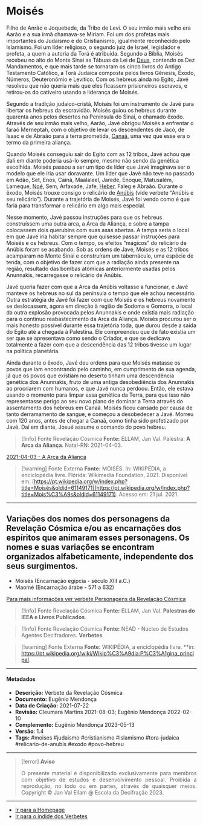 # Moisés

Filho de Anrão e Joquebede, da Tribo de Levi. O seu irmão mais velho era Aarão e a sua irmã chamava-se Miriam. Foi um dos profetas mais importantes do Judaísmo e do Cristianismo, igualmente reconhecido pelo Islamismo. Foi um líder religioso, o segundo juiz de Israel, legislador e profeta, a quem a autoria da Torá é atribuída. Segundo a Bíblia, Moisés recebeu no alto do Monte Sinai as Tábuas da Lei de [Deus](Deus.md), contendo os Dez Mandamentos, e que mais tarde se tornaram os cinco livros do Antigo Testamento Católico, a Torá Judaica composta pelos livros Gênesis, Êxodo, Números, Deuteronômio e Levítico. Com os hebreus ainda no Egito, Javé resolveu que não queria mais que eles ficassem prisioneiros escravos, e retirou-os do cativeiro usando a liderança de Moisés.

Segundo a tradição judaico-cristã, Moisés foi um instrumento de Javé para libertar os hebreus da escravidão. Moisés guiou os hebreus durante quarenta anos pelos desertos na Península do Sinai, o chamado êxodo. Através de seu irmão mais velho, Aarão, Javé obrigou Moisés a enfrentar o faraó Merneptah, com o objetivo de levar os descendentes de Jacó, de Isaac e de Abraão para a terra prometida, [Canaã](Canaã.md), uma vez que esse era o termo da primeira aliança.

Quando Moisés conseguiu sair do Egito com as 12 tribos, Javé achou que dali em diante poderia usá-lo sempre, mesmo não sendo da genética escolhida. Moisés passou a ser um tipo de líder que Javé imaginava ser o modelo que ele iria usar doravante. Um líder que Javé não teve no passado em Adão, Set, Enos, Cainã, Maalaleel, Jarede, Enoque, Matusalém, Lameque, [Noé](Noé.md), Sem, Arfaxade, Jafe, [Heber](Heber.md), Faleg e Abraão. Durante o êxodo, Moisés trouxe consigo o relicário de [Anúbis](Anúbis.md) (vide verbete “Anúbis e seu relicário”). Durante a trajetória de Moisés, Javé foi vendo como é que faria para transformar o relicário em algo mais especial.

Nesse momento, Javé passou instruções para que os hebreus construíssem uma outra arca, a Arca da Aliança, e sobre a tampa colocassem dois querubins com suas asas abertas. A tampa seria o local em que Javé iria habitar sempre que quisesse passar instruções para Moisés e os hebreus. Com o tempo, os efeitos “mágicos” do relicário de Anúbis foram se acabando. Sob as ordens de Javé, Moisés e as 12 tribos acamparam no Monte Sinai e construíram um tabernáculo, uma espécie de tenda, com o objetivo de fazer com que a radiação ainda presente na região, resultado das bombas atômicas anteriormente usadas pelos Anunnakis, recarregasse o relicário de Anúbis.

Javé queria fazer com que a Arca da Anúbis voltasse a funcionar, e Javé manteve os hebreus no sul da península o tempo que ele achou necessário. Outra estratégia de Javé foi fazer com que Moisés e os hebreus novamente se deslocassem, agora em direção à região de Sodoma e Gomorra, o local da outra explosão provocada pelos Anunnakis e onde existia mais radiação para o contínuo reabastecimento da Arca da Aliança. Moisés procurou ser o mais honesto possível durante essa trajetória toda, que durou desde a saída do Egito até a chegada à Palestina. Ele compreendeu que de fato existia um ser que se apresentava como sendo o Criador, e que se dedicava totalmente a fazer com que a descendência das 12 tribos tivesse um lugar na política planetária.

Ainda durante o êxodo, Javé deu ordens para que Moisés matasse os povos que iam encontrando pelo caminho, em cumprimento de sua agenda, já que os povos que existiam no deserto tinham uma descendência genética dos Anunnakis, fruto de uma antiga desobediência dos Anunnakis ao procriarem com humanos, e que Javé nunca perdoou. Então, ele estava usando o momento para limpar essa genética da Terra, para que isso não representasse perigo ao seu novo plano de dominar a Terra através do assentamento dos hebreus em Canaã. Moisés ficou cansado por causa de tanto derramamento de sangue, e começou a desobedecer a Javé. Morreu com 120 anos, antes de chegar a Canaã, como tinha sido profetizado por Javé. Daí em diante, Josué assume o comando do povo hebreu.

> [!info] Fonte Revelação Cósmica
> **Fonte:** ELLAM, Jan Val. Palestra: **A Arca da Aliança**. Natal-RN: 2021-04-03.

[2021-04-03 - A Arca da Alianca](2021-04-03%20-%20A%20Arca%20da%20Alianca.md)

> [!warning] Fonte Externa
> **Fonte:** MOISÉS. In: WIKIPÉDIA, a enciclopédia livre. Flórida: Wikimedia Foundation, 2021. Disponível em: [https://pt.wikipedia.org/w/index.php?title=Moisés&oldid=61149171](https://pt.wikipedia.org/w/index.php?title=Mois%C3%A9s&oldid=61149171). Acesso em: 21 jul. 2021.

---
## Variações dos nomes dos personagens da Revelação Cósmica e/ou as encarnações dos espíritos que animaram esses personagens. Os nomes e suas variações se encontram organizados alfabeticamente, independente dos seus surgimentos.

- Moisés (Encarnação egípcia - século XIII a.C.)
- Maomé (Encarnação árabe - 571 a 632)  
 
[Para mais informações ver verbete Personagens da Revelação Cósmica](Personagens%20da%20Revelação%20Cósmica.md) 
  
> [!info] Fonte Revelação Cósmica
>**Fonte:** ELLAM, Jan Val. **Palestras do IEEA e Livros Publicados**. 

> [!info] Fonte Revelação Cósmica
>**Fonte:** NEAD - Núcleo de Estudos Agentes Decifradores. **Verbetes**. 

> [!warning] Fonte Externa
>**Fonte:** WIKIPÉDIA, a enciclopédia livre. **in: https://pt.wikipedia.org/wiki/Wikip%C3%A9dia:P%C3%A1gina_principal. 

---
#### Metadados

-   **Descrição:** Verbete da Revelação Cósmica
-   **Documento:** Eugênio Mendonça
-   **Data de Criação:** 2021-07-22
-   **Revisão:** Cleumara Martins 2021-08-03; Eugênio Mendonça 2022-02-10
-   **Complemento:** Eugênio Mendonça 2023-05-13
-   **Versão**: 1.4
-   **Tags:** #moises #judaismo #cristianismo #islamismo  #tora-judaica #relicario-de-anubis #exodo #povo-hebreu

---
> [!error] **Aviso**
> <p align="justify">O presente material é disponibilizado exclusivamente para membros com objetivo de estudos e desenvolvimento pessoal. Proibida a reprodução, no todo ou em partes, através de quaisquer meios. Copyright © Jan Val Ellam @ Escola da Decifração 2023. </p>

---
- [Ir para a Homepage](Homepage.canvas)
- [Ir para o índide dos Verbetes](ÍNDIDE%20GERAL%20DOS%20VERBETES.canvas)
